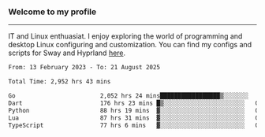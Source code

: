 ### Welcome to my profile

---

IT and Linux enthuasiat. I enjoy exploring the world of programming and desktop Linux configuring and customization. You can find my configs and scripts for Sway and Hyprland [here](https://github.com/uroborosq/mess-of-linux-configurations).

<!-- <div display="block">
 	<img align="left" width="48%" alt="isocalendar" src=".github/metrics/isocalendar_metrics.svg" />
	<img align="center" width="48%" alt="contributions" src=".github/metrics/contributions_metrics.svg" />
	<img align="center" alt="languages" src=".github/metrics/languages_metrics.svg" />
</div> -->

<!-- ![](https://komarev.com/ghpvc/?username=uroborosq&color=success&style=flat-square) -->
<!-- [](https://img.shields.io/github/last-commit/uroborosq/uroborosq?label=Profile%20updated&style=flat-square) -->

<!--START_SECTION:waka-->

```txt
From: 13 February 2023 - To: 21 August 2025

Total Time: 2,952 hrs 43 mins

Go                        2,052 hrs 24 mins█████████████████▒░░░░░░░   68.91 %
Dart                      176 hrs 23 mins █▒░░░░░░░░░░░░░░░░░░░░░░░   05.92 %
Python                    88 hrs 19 mins  ▓░░░░░░░░░░░░░░░░░░░░░░░░   02.97 %
Lua                       87 hrs 31 mins  ▓░░░░░░░░░░░░░░░░░░░░░░░░   02.94 %
TypeScript                77 hrs 6 mins   ▓░░░░░░░░░░░░░░░░░░░░░░░░   02.59 %
```

<!--END_SECTION:waka-->
